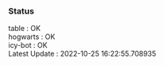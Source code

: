 ### Status


table : OK  
hogwarts : OK  
icy-bot : OK  
Latest Update : 2022-10-25 16:22:55.708935
